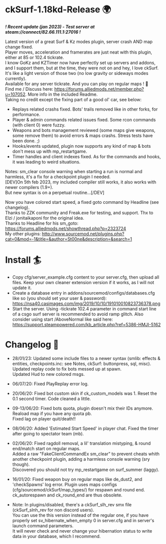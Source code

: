 ﻿# ckSurf-1.18kd-Release 🌍
  ***! Recent update (jan 2023) - Test server at steam://connect/82.66.111.1:27016 !***  
  
  Latest version of a great Surf & Kz modes plugin, server crash AND map change fixed.  
  Player moves, acceleration and framerates are just neat with this plugin, either at 85 or 102.4 tickrate.  
  I know GoKz and KZTimer now have perfectly set up servers and addons, and I support them, but at the time, they were not on and hey, I love ckSurf.  
  It's like a light version of those two (no low gravity or sideways modes currently).  
  Available for any server tickrate. And you can play on regular maps ! 🔫  
  Find me / Discuss here: https://forums.alliedmods.net/member.php?u=107052. More info in the included Readme.  
  Taking no credit except the fixing part of a good ol' car, see below:  
  - Replays related crashs fixed. Bots' trails removed like in other forks, for performance.  
  - Player & admin commands related issues fixed. Some rcon commands (with client 0) were fuzzy.  
  - Weapons and bots management reviewed (some maps give weapons, some remove them) to avoid errors & maps crashs. Stress tests have been done. ;)  
  - Hooks/events updated, plugin now supports any kind of map & bots don't mess up with mp_restartgame.  
  - Timer handles and client indexes fixed. As for the commands and hooks, it was leading to weird situations.  

Notes: sm_clear console warning when starting a run is normal and harmless, it's a fix for a checkpoint plugin I needed.  
	   [DEV]On 5th feb 2023, my included compiler still works, it also works with newer compilers (1.9+).  
	   But new syntax is on a perpetual routine...[/DEV]  

Now you have colored start speed, a fixed goto command by Headline (see changelog).  
Thanks to ZZK community and Freak.exe for testing, and support. Thx to Elzi / jonitaikaponi for the original idea.  
Thanks to Headline for his sm_goto:  https://forums.alliedmods.net/showthread.php?p=2323724  
My other plugins: http://www.sourcemod.net/plugins.php?cat=0&mod=-1&title=&author=St00ne&description=&search=1

# Install 🏄
  - Copy cfg/server_example.cfg content to your server.cfg, then upload all files. Keep your own cleaner extension version if it works, as I will not update it.  
  - Create a database entry in addons/sourcemod/configs/databases.cfg like so (you should set your user & password):
  https://nsa40.casimages.com/img/2019/10/10/191010010823736378.png
  - Start the server. Using -tickrate 102.4 parameter in command start line of a csgo surf server is recommended to avoid ramp glitch.
  Also consider using start /AboveNormal like said here: https://support.steampowered.com/kb_article.php?ref=5386-HMJI-5162

# Changelog 👺
  - 28/01/23: Updated some include files to a newer syntax (smlib: effects & entities, checkpoints.inc: see Notes, ckSurf: buttonpress, sql, misc).  
			  Updated replay code to fix bots messed up at spawn.  
			  Updated Hud to new colored msgs.  
  
  - 06/07/20: Fixed PlayReplay error log.  
  
  - 20/06/20: Fixed bot custom skin if ck_custom_models was 1. Reset the 0.1 second timer. Code cleaned a little.  
  
  - 09-13/06/20: Fixed bots quota, plugin doesn't mix their IDs anymore. Reaload map if you have any quota pb.  
  Fixed lag on player quit/death!!  
  
  - 08/06/20: Added 'Estimated Start Speed' in player chat. Fixed the timer after going to spectator team (mb).  
  
  - 02/06/20: Fixed ragdoll removal, a lil' translation mistyping, & round end/match start on regular maps.  
  Added a raw "FakeClientCommandEx sm_clear" to prevent cheats whith another checkpoint plugin, adding a harmless console warning (sry though).  
  Discovered you should not try mp_restartgame on surf_summer (laggy).  
  
  - 16/01/20: Fixed weapon buy on regular maps like de_dust2,  and 'checkSpawns' log error. Plugin uses maps configs (cfg/sourcemod/ckSurf/map_types/) for respawn and round end. ck_autorespawn and ck_round_end are thus obsolete.  
  
  - Note: In plugins/disabled, there's a ckSurf_slh_rev smx file (ckSurf_slnh_rev for non discord users).  
    You can use the this version instead of the regular one, if you have properly set sv_hibernate_when_empty 0 in server.cfg and in server's launch command parameters.  
    It will never check and never change your hibernation status to write data in your database, which I recommend.